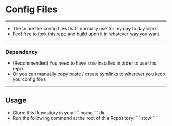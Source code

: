 # Config Files

<hr>

- These are the config files that I normally use for my day to day work.
- Feel free to fork this repo and build upon it in whatever way you want.

<hr>

### Dependency

- (Recommended) You need to have `stow` installed in order to use this repo
- Or you can manually copy paste / create symlinks to wherever you keep you config files

<hr>

## Usage
<ul>
    <li>
        Clone this Repository in your ``` home ``` dir
    </li>
    <li>
        Run the following command at the root of this Repository:
        ```
        stow <name>
        ```
    </li>
</ul>
